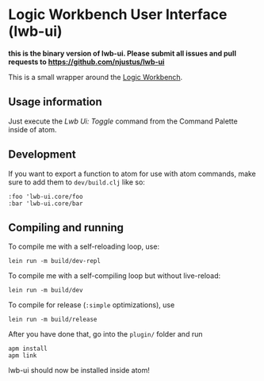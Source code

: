 # Logic Workbench User Interface (lwb-ui)

__this is the binary version of lwb-ui. Please submit all issues and pull requests to https://github.com/njustus/lwb-ui__

This is a small wrapper around the [Logic Workbench](https://github.com/esb-dev/lwb).

## Usage information

Just execute the *Lwb Ui: Toggle* command from the Command Palette inside of atom.

## Development

If you want to export a function to atom for use with atom commands, make sure to add them to `dev/build.clj` like so:
```
:foo 'lwb-ui.core/foo
:bar 'lwb-ui.core/bar
```

## Compiling and running

To compile me with a self-reloading loop, use:

```
lein run -m build/dev-repl
```

To compile me with a self-compiling loop but without live-reload:
```
lein run -m build/dev
```

To compile for release (`:simple` optimizations), use
```
lein run -m build/release
```

After you have done that, go into the `plugin/` folder and run
```
apm install
apm link
```

lwb-ui should now be installed inside atom!
